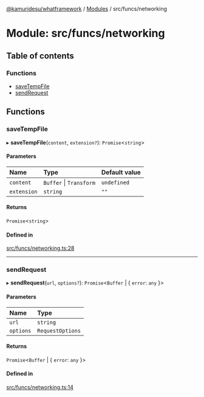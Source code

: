[@kamuridesu/whatframework](../README.md) / [Modules](../modules.md) / src/funcs/networking

# Module: src/funcs/networking

## Table of contents

### Functions

- [saveTempFile](src_funcs_networking.md#savetempfile)
- [sendRequest](src_funcs_networking.md#sendrequest)

## Functions

### saveTempFile

▸ **saveTempFile**(`content`, `extension?`): `Promise`<`string`\>

#### Parameters

| Name | Type | Default value |
| :------ | :------ | :------ |
| `content` | `Buffer` \| `Transform` | `undefined` |
| `extension` | `string` | `""` |

#### Returns

`Promise`<`string`\>

#### Defined in

[src/funcs/networking.ts:28](https://github.com/kamuridesu/WhatFramework/blob/01ee173/src/funcs/networking.ts#L28)

___

### sendRequest

▸ **sendRequest**(`url`, `options?`): `Promise`<`Buffer` \| { `error`: `any`  }\>

#### Parameters

| Name | Type |
| :------ | :------ |
| `url` | `string` |
| `options` | `RequestOptions` |

#### Returns

`Promise`<`Buffer` \| { `error`: `any`  }\>

#### Defined in

[src/funcs/networking.ts:14](https://github.com/kamuridesu/WhatFramework/blob/01ee173/src/funcs/networking.ts#L14)
